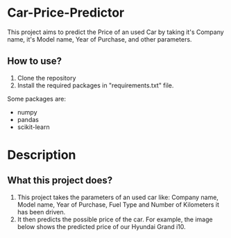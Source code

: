 # Car-Price-Predictor
This project aims to predict the Price of an used Car by taking it's Company name, it's Model name, Year of Purchase, and other parameters.
## How to use?

1. Clone the repository
2. Install the required packages in "requirements.txt" file.

Some packages are:
 - numpy 
 - pandas 
 - scikit-learn
# Description

## What this project does?

1. This project takes the parameters of an used car like: Company name, Model name, Year of Purchase, Fuel Type and Number of Kilometers it has been driven.
2. It then predicts the possible price of the car. For example, the image below shows the predicted price of our Hyundai Grand i10. 
